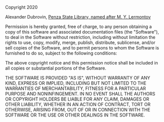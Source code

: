 Copyright 2020 

Alexander Dubrovin, [Penza State Library, named after M. Y. Lermontov](http://liblermont.ru/)

Permission is hereby granted, free of charge, to any person obtaining a copy of this software 
and associated documentation files (the "Software"), to deal in the Software without restriction, 
including without limitation the rights to use, copy, modify, merge, publish, distribute, sublicense,
 and/or sell copies of the Software, and to permit persons to whom the Software is furnished to do so,
  subject to the following conditions:

The above copyright notice and this permission notice shall be included in all copies or substantial 
portions of the Software.

THE SOFTWARE IS PROVIDED "AS IS", WITHOUT WARRANTY OF ANY KIND, EXPRESS OR IMPLIED, 
INCLUDING BUT NOT LIMITED TO THE WARRANTIES OF MERCHANTABILITY,
 FITNESS FOR A PARTICULAR PURPOSE AND NONINFINGEMENT. 
 IN NO EVENT SHALL THE AUTHORS OR COPYRIGHT HOLDERS BE LIABLE FOR ANY CLAIM, DAMAGES OR OTHER LIABILITY,
  WHETHER IN AN ACTION OF CONTRACT, TORT OR OTHERWISE, ARISING FROM, 
  OUT OF OR IN CONNECTION WITH THE SOFTWARE OR THE USE OR OTHER DEALINGS IN THE SOFTWARE.